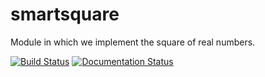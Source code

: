 # smartsquare
Module in which we implement the square of real numbers.

[![Build Status](https://travis-ci.com/prppgn/smartsquare.svg?branch=main)](https://travis-ci.com/prppgn/smartsquare)
[![Documentation Status](https://readthedocs.org/projects/smartsquare45/badge/?version=latest)](https://smartsquare45.readthedocs.io/en/latest/?badge=latest)
